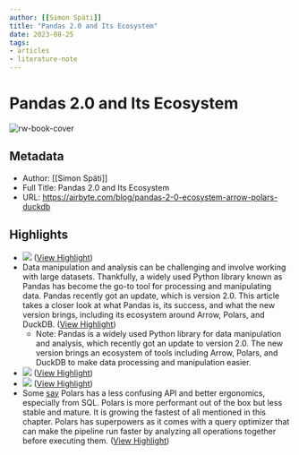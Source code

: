 ```yaml
---
author: [[Simon Späti]]
title: "Pandas 2.0 and Its Ecosystem"
date: 2023-08-25
tags: 
- articles
- literature-note
---
```

# Pandas 2.0 and Its Ecosystem

![rw-book-cover](https://assets-global.website-files.com/6064b31ff49a2d31e0493af1/6405ad1697677f5909fad571_pandas_2_0_arrow_feature.jpg)

## Metadata
- Author: [[Simon Späti]]
- Full Title: Pandas 2.0 and Its Ecosystem
- URL: https://airbyte.com/blog/pandas-2-0-ecosystem-arrow-polars-duckdb

## Highlights
- ![](https://assets-global.website-files.com/6064b31ff49a2d31e0493af1/6405ad1697677f5909fad571_pandas_2_0_arrow_feature.jpg) ([View Highlight](https://read.readwise.io/read/01gvd2ryvpwneagjxeaqxkj4tw))
- Data manipulation and analysis can be challenging and involve working with large datasets. Thankfully, a widely used Python library known as Pandas has become the go-to tool for processing and manipulating data. Pandas recently got an update, which is version 2.0. This article takes a closer look at what Pandas is, its success, and what the new version brings, including its ecosystem around Arrow, Polars, and DuckDB. ([View Highlight](https://read.readwise.io/read/01gvd2s6n57theac5szxhs972s))
    - Note: Pandas is a widely used Python library for data manipulation and analysis, which recently got an update to version 2.0. The new version brings an ecosystem of tools including Arrow, Polars, and DuckDB to make data processing and manipulation easier.
- ![](https://assets-global.website-files.com/6064b31ff49a2d31e0493af1/6405a95c7d01f767164bd486_BfVNpow.png) ([View Highlight](https://read.readwise.io/read/01gv6rtwtb8kc28yzjnwhhkm7t))
- ![](https://assets-global.website-files.com/6064b31ff49a2d31e0493af1/6405a95c7d01f767164bd486_BfVNpow.png) ([View Highlight](https://read.readwise.io/read/01gv6rtwtz61nyymgkhw2g3h6n))
- Some [say](https://news.ycombinator.com/item?id=34968769) Polars has a less confusing API and better ergonomics, especially from SQL. Polars is more performant out of the box but less stable and mature. It is growing the fastest of all mentioned in this chapter.
  Polars has superpowers as it comes with a query optimizer that can make the pipeline run faster by analyzing all operations together before executing them. ([View Highlight](https://read.readwise.io/read/01gv6rxnw3z40yge0w5sp9snx3))
